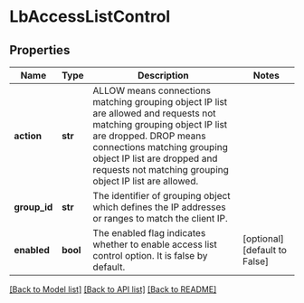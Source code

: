 # LbAccessListControl

## Properties
Name | Type | Description | Notes
------------ | ------------- | ------------- | -------------
**action** | **str** | ALLOW means connections matching grouping object IP list are allowed and requests not matching grouping object IP list are dropped. DROP means connections matching grouping object IP list are dropped and requests not matching grouping object IP list are allowed.  | 
**group_id** | **str** | The identifier of grouping object which defines the IP addresses or ranges to match the client IP.  | 
**enabled** | **bool** | The enabled flag indicates whether to enable access list control option. It is false by default.  | [optional] [default to False]

[[Back to Model list]](../README.md#documentation-for-models) [[Back to API list]](../README.md#documentation-for-api-endpoints) [[Back to README]](../README.md)

